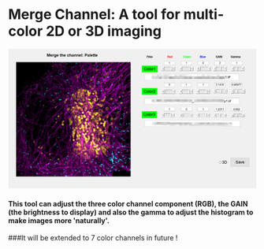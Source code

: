 # Merge Channel: A tool for multi-color 2D or 3D imaging
<p align='center'>
    <img src='img/1.png' width='800'/>
</p>

#### This tool can adjust the three color channel component (RGB), the GAIN (the brightness to display) and also the gamma to adjust the histogram to make images more 'naturally'.
###It will be extended to 7 color channels in future !